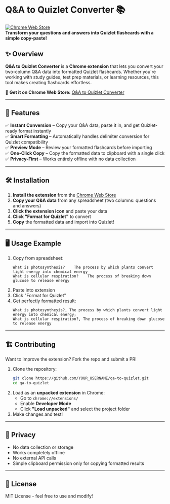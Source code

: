 # **Q&A to Quizlet Converter** 📚 

[![Chrome Web Store](https://img.shields.io/chrome-web-store/users/YOUR_EXTENSION_ID?label=Users&logo=googlechrome&color=brightgreen)](https://chromewebstore.google.com/detail/qa-to-quizlet-converter/YOUR_EXTENSION_ID)  
**Transform your questions and answers into Quizlet flashcards with a simple copy-paste!**  

## ✨ **Overview**  
**Q&A to Quizlet Converter** is a **Chrome extension** that lets you convert your two-column Q&A data into formatted Quizlet flashcards. Whether you're working with study guides, test prep materials, or learning resources, this tool makes creating flashcards effortless.

🔗 **Get it on Chrome Web Store:** [Q&A to Quizlet Converter](https://chromewebstore.google.com/detail/qa-to-quizlet-converter/YOUR_EXTENSION_ID)  

---

## 🚀 **Features**  
✅ **Instant Conversion** – Copy your Q&A data, paste it in, and get Quizlet-ready format instantly  
✅ **Smart Formatting** – Automatically handles delimiter conversion for Quizlet compatibility  
✅ **Preview Mode** – Review your formatted flashcards before importing  
✅ **One-Click Copy** – Copy the formatted data to clipboard with a single click  
✅ **Privacy-First** – Works entirely offline with no data collection  

---

## 🛠 **Installation**  
1. **Install the extension** from the [Chrome Web Store](https://chromewebstore.google.com/detail/qa-to-quizlet-converter/YOUR_EXTENSION_ID)  
2. **Copy your Q&A data** from any spreadsheet (two columns: questions and answers)  
3. **Click the extension icon** and paste your data  
4. **Click "Format for Quizlet"** to convert  
5. **Copy** the formatted data and import into Quizlet!  

---

## 🖥️ **Usage Example**  
1. Copy from spreadsheet:  
   ```
   What is photosynthesis?    The process by which plants convert light energy into chemical energy
   What is cellular respiration?    The process of breaking down glucose to release energy
   ```
2. Paste into extension
3. Click "Format for Quizlet"
4. Get perfectly formatted result:
   ```
   What is photosynthesis?, The process by which plants convert light energy into chemical energy;
   What is cellular respiration?, The process of breaking down glucose to release energy
   ```

---

## 🏗 **Contributing**  
Want to improve the extension? Fork the repo and submit a PR!  

1. Clone the repository:  
   ```bash
   git clone https://github.com/YOUR_USERNAME/qa-to-quizlet.git
   cd qa-to-quizlet
   ```  
2. Load as an **unpacked extension** in Chrome:  
   - Go to `chrome://extensions/`  
   - Enable **Developer Mode**  
   - Click **"Load unpacked"** and select the project folder  
3. Make changes and test!  

---

## 📜 **Privacy**  
- No data collection or storage
- Works completely offline
- No external API calls
- Simple clipboard permission only for copying formatted results

---

## 📝 **License**  
MIT License - feel free to use and modify! 
